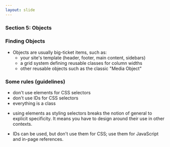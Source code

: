 ```yaml
---
layout: slide
---
```


<section>

### Section 5: Objects

</section>





<section>

### Finding Objects

* Objects are usually big-ticket items, such as:
  * your site's template (header, footer, main content, sidebars)
  * a grid system defining reusable classes for column widths
  * other reusable objects such as the classic "Media Object"

</section>





<section>

### Some rules (guidelines)

* don't use elements for CSS selectors
* don't use IDs for CSS selectors
* everything is a class

<div class="notes">

* using elements as styling selectors breaks the notion of general to
  explicit specificity. It means you have to design around their use
  in other contexts.

* IDs can be used, but don't use them for CSS; use them for JavaScript
  and in-page references.

</div>



</section>
